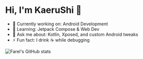 # Hi, I'm KaeruShi 👋

- 🔭 Currently working on: Android Development
- 🌱 Learning: Jetpack Compose & Web Dev
- 💬 Ask me about: Kotlin, Xposed, and custom Android tweaks
- ⚡ Fun fact: I drink ☕ while debugging

![Farel's GitHub stats](https://github-readme-stats.vercel.app/api?username=kaerushi&show_icons=true&theme=tokyonight)
